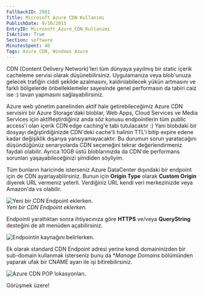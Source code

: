 ```yaml
---
FallbackID: 2981
Title: Microsoft Azure CDN Kullanımı
PublishDate: 9/10/2015
EntryID: Microsoft_Azure_CDN_Kullanimi
IsActive: True
Section: software
MinutesSpent: 46
Tags: Azure CDN, Windows Azure
---
```

CDN (Content Delivery Network)'leri tüm dünyaya yayılmış bir static
içerik cacheleme servisi olarak düşünebilirsiniz. Uygulamanıza veya
blob'unuza gelecek trafiğin ciddi şekilde azalmasını, kaldırılabilecek
yükün artmasını ve farklı bölgelerde önbelleklemeler sayesinde genel
performasın da tabiri caiz ise :) tavan yapmasını sağlayabilirsiniz.

Azure web yönetim panelinden aktif hale getirebileceğimiz Azure CDN
servisini bir Azure Storage'daki bloblar,  Web Apps, Cloud Services ve Media Services için 
aktifleştirdiğiniz anda söz konusu endpointlerin tüm
public access'i olan içerik CDN edge caching'e tabi tutulacaktır :) Yani
blobdaki bir dosyayı değiştirdiğinizde CDN'deki cache'li halinin TTL'i
bitip expire edene kadar değişiklik dışarıya yansıyamayacaktır. Bu
durumun sorun yaratacağını düşündüğünüz senaryolarda CDN seçeneğini
tekrar değerlendirmeniz faydalı olabilir. Ayrıca 10GB üstü bloblarınızda da CDN'de performans sorunları
yaşayabileceğinizi şimdiden söyliyim. 

Tüm bunların haricinde isterseniz 
Azure DataCenter dışındaki bir endpoint için de CDN ayarlayabilirsiniz. 
Bunun için **Origin Type** olarak **Custom Origin** diyerek URL vermeniz yeterli. 
Verdiğiniz URL kendi veri merkezinizde veya Amazon'da vs olabilir. 

![Yeni bir CDN Endpoint
eklerken.](http://blob.daron.yondem.com/assets/2981/CDN_1.png)  
*Yeni bir CDN Endpoint eklerken.*

Endpointi yarattıktan sonra ihtiyacınıza göre **HTTPS** ve/veya **QueryString** desteğini de alt 
menüden açabilirsiniz.

![Endpointin kaynağını
belirlerken.](http://blob.daron.yondem.com/assets/2981/CDN_2.png)  

Ek olarak standard CDN Endpoint adresi yerine kendi domaininizden bir sub-domain
kullanmak isterseniz bunu da **Manage Domains* bölümünden yaparak ufak bir CNAME ayarı
ile işi bitirebilirsiniz.

![Azure CDN POP lokasyonları.](http://blob.daron.yondem.com/assets/2981/cdn_pop_locations_update.png)  

Görüşmek üzere!
